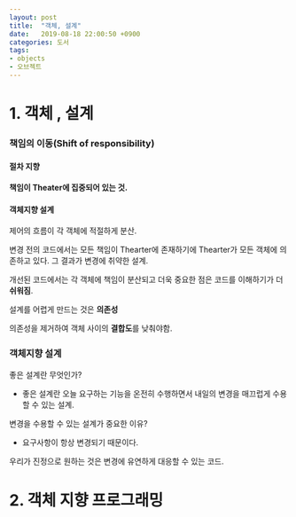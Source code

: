 ```yaml
---
layout: post
title:  "객체, 설계"
date:   2019-08-18 22:00:50 +0900
categories: 도서
tags: 
- objects
- 오브젝트
---
```

#  1. 객체 , 설계



### 책임의 이동(Shift of responsibility)


#### 절차 지향 

**책임이 Theater에 집중되어 있는 것.**

#### 객체지향 설계

제어의 흐름이 각 객체에 적절하게 분산.

 변경 전의 코드에서는 모든 책임이 Thearter에 존재하기에 Thearter가 모든 객체에 의존하고 있다.
 그 결과가 변경에 취약한 설계.

 개선된 코드에서는 각 객체에 책임이 분산되고 더욱 중요한 점은 코드를 이해하기가 더 **쉬워짐**.

설계를 어렵게 만드는 것은 **의존성**

의존성을 제거하여 객체 사이의 **결합도**를 낮춰야함. 



### 객체지향 설계

좋은 설계란 무엇인가?

* 좋은 설계란 오늘 요구하는 기능을 온전히 수행하면서 내일의 변경을 매끄럽게 수용할 수 있는 설계.



변경을 수용할 수 있는 설계가 중요한 이유?

* 요구사항이 항상 변경되기 때문이다.



우리가 진정으로 원하는 것은 변경에 유연하게 대응할 수 있는 코드.

# 2. 객체 지향 프로그래밍

